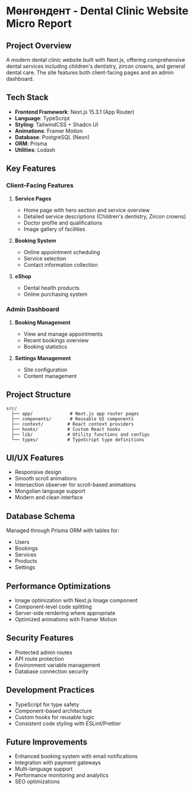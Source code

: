 # Мөнгөндент - Dental Clinic Website Micro Report

## Project Overview
A modern dental clinic website built with Next.js, offering comprehensive dental services including children's dentistry, zircon crowns, and general dental care. The site features both client-facing pages and an admin dashboard.

## Tech Stack
- **Frontend Framework**: Next.js 15.3.1 (App Router)
- **Language**: TypeScript
- **Styling**: TailwindCSS + Shadcn UI
- **Animations**: Framer Motion
- **Database**: PostgreSQL (Neon)
- **ORM**: Prisma
- **Utilities**: Lodash

## Key Features

### Client-Facing Features
1. **Service Pages**
   - Home page with hero section and service overview
   - Detailed service descriptions (Children's dentistry, Zircon crowns)
   - Doctor profile and qualifications
   - Image gallery of facilities

2. **Booking System**
   - Online appointment scheduling
   - Service selection
   - Contact information collection

3. **eShop**
   - Dental health products
   - Online purchasing system

### Admin Dashboard
1. **Booking Management**
   - View and manage appointments
   - Recent bookings overview
   - Booking statistics

2. **Settings Management**
   - Site configuration
   - Content management

## Project Structure
```
src/
  ├── app/              # Next.js app router pages
  ├── components/       # Reusable UI components
  ├── context/         # React context providers
  ├── hooks/           # Custom React hooks
  ├── lib/             # Utility functions and configs
  └── types/           # TypeScript type definitions
```

## UI/UX Features
- Responsive design
- Smooth scroll animations
- Intersection observer for scroll-based animations
- Mongolian language support
- Modern and clean interface

## Database Schema
Managed through Prisma ORM with tables for:
- Users
- Bookings
- Services
- Products
- Settings

## Performance Optimizations
- Image optimization with Next.js Image component
- Component-level code splitting
- Server-side rendering where appropriate
- Optimized animations with Framer Motion

## Security Features
- Protected admin routes
- API route protection
- Environment variable management
- Database connection security

## Development Practices
- TypeScript for type safety
- Component-based architecture
- Custom hooks for reusable logic
- Consistent code styling with ESLint/Prettier

## Future Improvements
- Enhanced booking system with email notifications
- Integration with payment gateways
- Multi-language support
- Performance monitoring and analytics
- SEO optimizations